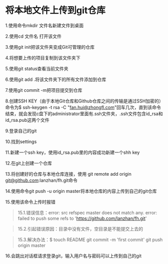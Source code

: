 将本地文件上传到git仓库
=========
1\.使用命令mkdir 文件名新建文件到桌面

2\.使用cd 文件名 打开该文件

3\.使用git init把该文件夹变成Git可管理的仓库

4\.将想要上传的项目复制到该文件夹下

5\.使用git status查看当前文件夹

6\.使用git add .将该文件夹下的所有文件添加到仓库

7\.使用git commit -m把项目提交到仓库

8\.创建SSH KEY（由于本地Git仓库和Github仓库之间的传输是通过SSH加密的）命令为$ ssh-keygen -t rsa -C "fan.hui@zhongfl.com"回车几次，直到该命令结束，就会发现c盘下的administrator里面有.ssh文件夹，.ssh文件包含id_rsa和id_rsa.pub这两个文件 

9\.登录自己的git

10\.找到settings

11\.新建一个ssh key，使用id_rsa.pub里的内容成功新建一个shh key

12\.在git上创建一个仓库

13\.将创建好的仓库与本地仓库连接，使用 git remote add origin git@github.com:lanzhan/fh.git命令

14\.使用命令git push -u origin master将本地仓库的内容上传到自己的git仓库

15\.使用该命令上传时报错

>15.1\.错误信息：error: src refspec master does not match any.
error: failed to push some refs to 'https://github.com/lanzhan/fh.git'

>15.2\.引起错误原因：目录中没有文件，空目录是不能提交上去的

>15.3\.解决办法：$ touch README
git commit -m 'first commit'
git push origin master

16\.会跳出对话框请求登录git，输入用户名与密码可以上传到自己的git
